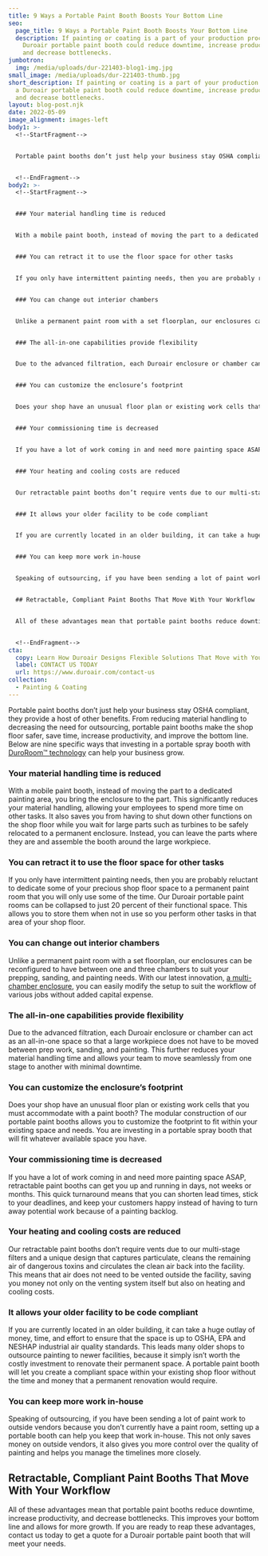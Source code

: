 ```yaml
---
title: 9 Ways a Portable Paint Booth Boosts Your Bottom Line
seo:
  page_title: 9 Ways a Portable Paint Booth Boosts Your Bottom Line
  description: If painting or coating is a part of your production process, a
    Duroair portable paint booth could reduce downtime, increase productivity,
    and decrease bottlenecks.
jumbotron:
  img: /media/uploads/dur-221403-blog1-img.jpg
small_image: /media/uploads/dur-221403-thumb.jpg
short_description: If painting or coating is a part of your production process,
  a Duroair portable paint booth could reduce downtime, increase productivity,
  and decrease bottlenecks.
layout: blog-post.njk
date: 2022-05-09
image_alignment: images-left
body1: >-
  <!--StartFragment-->


  Portable paint booths don’t just help your business stay OSHA compliant, they provide a host of other benefits. From reducing material handling to decreasing the need for outsourcing, portable paint booths make the shop floor safer, save time, increase productivity, and improve the bottom line. Below are nine specific ways that investing in a portable spray booth with [DuroRoom™ technology](https://www.duroair.com/products/duroroom/) can help your business grow.


  <!--EndFragment-->
body2: >-
  <!--StartFragment-->


  ### Your material handling time is reduced


  With a mobile paint booth, instead of moving the part to a dedicated painting area, you bring the enclosure to the part. This significantly reduces your material handling, allowing your employees to spend more time on other tasks. It also saves you from having to shut down other functions on the shop floor while you wait for large parts such as turbines to be safely relocated to a permanent enclosure. Instead, you can leave the parts where they are and assemble the booth around the large workpiece.


  ### You can retract it to use the floor space for other tasks


  If you only have intermittent painting needs, then you are probably reluctant to dedicate some of your precious shop floor space to a permanent paint room that you will only use some of the time. Our Duroair portable paint rooms can be collapsed to just 20 percent of their functional space. This allows you to store them when not in use so you perform other tasks in that area of your shop floor.


  ### You can change out interior chambers


  Unlike a permanent paint room with a set floorplan, our enclosures can be reconfigured to have between one and three chambers to suit your prepping, sanding, and painting needs. With our latest innovation, [a multi-chamber enclosure](https://www.duroair.com/blog/multi-chamber-clean-air-booth-offers-space-efficiency-with-maximum-flexibility/), you can easily modify the setup to suit the workflow of various jobs without added capital expense.


  ### The all-in-one capabilities provide flexibility


  Due to the advanced filtration, each Duroair enclosure or chamber can act as an all-in-one space so that a large workpiece does not have to be moved between prep work, sanding, and painting. This further reduces your material handling time and allows your team to move seamlessly from one stage to another with minimal downtime.


  ### You can customize the enclosure’s footprint


  Does your shop have an unusual floor plan or existing work cells that you must accommodate with a paint booth? The modular construction of our portable paint booths allows you to customize the footprint to fit within your existing space and needs. You are investing in a portable spray booth that will fit whatever available space you have.


  ### Your commissioning time is decreased


  If you have a lot of work coming in and need more painting space ASAP, retractable paint booths can get you up and running in days, not weeks or months. This quick turnaround means that you can shorten lead times, stick to your deadlines, and keep your customers happy instead of having to turn away potential work because of a painting backlog.


  ### Your heating and cooling costs are reduced


  Our retractable paint booths don’t require vents due to our multi-stage filters and a unique design that captures particulate, cleans the remaining air of dangerous toxins and circulates the clean air back into the facility. This means that air does not need to be vented outside the facility, saving you money not only on the venting system itself but also on heating and cooling costs.


  ### It allows your older facility to be code compliant


  If you are currently located in an older building, it can take a huge outlay of money, time, and effort to ensure that the space is up to OSHA, EPA and NESHAP industrial air quality standards. This leads many older shops to outsource painting to newer facilities, because it simply isn’t worth the costly investment to renovate their permanent space. A portable paint booth will let you create a compliant space within your existing shop floor without the time and money that a permanent renovation would require.


  ### You can keep more work in-house


  Speaking of outsourcing, if you have been sending a lot of paint work to outside vendors because you don’t currently have a paint room, setting up a portable booth can help you keep that work in-house. This not only saves money on outside vendors, it also gives you more control over the quality of painting and helps you manage the timelines more closely.


  ## Retractable, Compliant Paint Booths That Move With Your Workflow


  All of these advantages mean that portable paint booths reduce downtime, increase productivity, and decrease bottlenecks. This improves your bottom line and allows for more growth. If you are ready to reap these advantages, contact us today to get a quote for a Duroair portable paint booth that will meet your needs.


  <!--EndFragment-->
cta:
  copy: Learn How Duroair Designs Flexible Solutions That Move with Your Workflow
  label: CONTACT US TODAY
  url: https://www.duroair.com/contact-us
collection:
  - Painting & Coating
---
```

Portable paint booths don’t just help your business stay OSHA compliant, they provide a host of other benefits. From reducing material handling to decreasing the need for outsourcing, portable paint booths make the shop floor safer, save time, increase productivity, and improve the bottom line. Below are nine specific ways that investing in a portable spray booth with [DuroRoom™ technology](https://www.duroair.com/products/duroroom/) can help your business grow.

### Your material handling time is reduced

With a mobile paint booth, instead of moving the part to a dedicated painting area, you bring the enclosure to the part. This significantly reduces your material handling, allowing your employees to spend more time on other tasks. It also saves you from having to shut down other functions on the shop floor while you wait for large parts such as turbines to be safely relocated to a permanent enclosure. Instead, you can leave the parts where they are and assemble the booth around the large workpiece.

### You can retract it to use the floor space for other tasks

If you only have intermittent painting needs, then you are probably reluctant to dedicate some of your precious shop floor space to a permanent paint room that you will only use some of the time. Our Duroair portable paint rooms can be collapsed to just 20 percent of their functional space. This allows you to store them when not in use so you perform other tasks in that area of your shop floor.

### You can change out interior chambers

Unlike a permanent paint room with a set floorplan, our enclosures can be reconfigured to have between one and three chambers to suit your prepping, sanding, and painting needs. With our latest innovation, [a multi-chamber enclosure](https://www.duroair.com/blog/multi-chamber-clean-air-booth-offers-space-efficiency-with-maximum-flexibility/), you can easily modify the setup to suit the workflow of various jobs without added capital expense.

### The all-in-one capabilities provide flexibility

Due to the advanced filtration, each Duroair enclosure or chamber can act as an all-in-one space so that a large workpiece does not have to be moved between prep work, sanding, and painting. This further reduces your material handling time and allows your team to move seamlessly from one stage to another with minimal downtime.

### You can customize the enclosure’s footprint

Does your shop have an unusual floor plan or existing work cells that you must accommodate with a paint booth? The modular construction of our portable paint booths allows you to customize the footprint to fit within your existing space and needs. You are investing in a portable spray booth that will fit whatever available space you have.

### Your commissioning time is decreased

If you have a lot of work coming in and need more painting space ASAP, retractable paint booths can get you up and running in days, not weeks or months. This quick turnaround means that you can shorten lead times, stick to your deadlines, and keep your customers happy instead of having to turn away potential work because of a painting backlog.

### Your heating and cooling costs are reduced

Our retractable paint booths don’t require vents due to our multi-stage filters and a unique design that captures particulate, cleans the remaining air of dangerous toxins and circulates the clean air back into the facility. This means that air does not need to be vented outside the facility, saving you money not only on the venting system itself but also on heating and cooling costs.

### It allows your older facility to be code compliant

If you are currently located in an older building, it can take a huge outlay of money, time, and effort to ensure that the space is up to OSHA, EPA and NESHAP industrial air quality standards. This leads many older shops to outsource painting to newer facilities, because it simply isn’t worth the costly investment to renovate their permanent space. A portable paint booth will let you create a compliant space within your existing shop floor without the time and money that a permanent renovation would require.

### You can keep more work in-house

Speaking of outsourcing, if you have been sending a lot of paint work to outside vendors because you don’t currently have a paint room, setting up a portable booth can help you keep that work in-house. This not only saves money on outside vendors, it also gives you more control over the quality of painting and helps you manage the timelines more closely.

## Retractable, Compliant Paint Booths That Move With Your Workflow

All of these advantages mean that portable paint booths reduce downtime, increase productivity, and decrease bottlenecks. This improves your bottom line and allows for more growth. If you are ready to reap these advantages, contact us today to get a quote for a Duroair portable paint booth that will meet your needs.